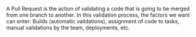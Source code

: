 
A Pull Request is the action of validating a code that is going to be merged from one branch to another. In this validation process, the factors we want can enter: Builds (automatic validations), assignment of code to tasks, manual validations by the team, deployments, etc.
